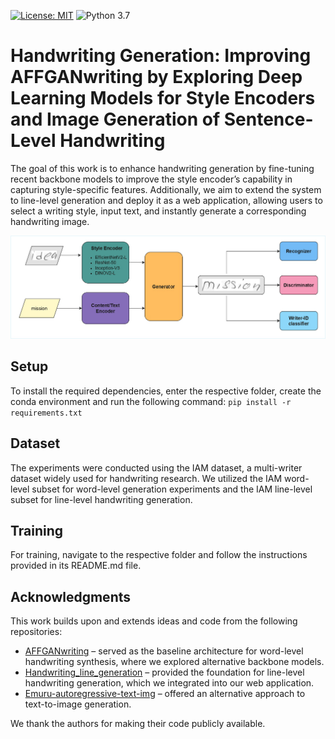 [![License: MIT](https://img.shields.io/badge/License-MIT-yellow.svg)](LICENSE.md)
![Python 3.7](https://img.shields.io/badge/python-3.7-green.svg)
# Handwriting Generation: Improving AFFGANwriting by Exploring Deep Learning Models for Style Encoders and Image Generation of Sentence-Level Handwriting

The goal of this work is to enhance handwriting generation by fine-tuning recent backbone models to improve the style encoder’s capability in capturing style-specific features. Additionally, we aim to extend the system to line-level generation and deploy it as a web application, allowing users to select a writing style, input text, and instantly generate a corresponding handwriting image.

![Architecture](GAN_word/coverimage.png)

## Setup

 To install the required dependencies, enter the respective folder, create the conda environment and run the following command:
 `pip install -r requirements.txt`

 ## Dataset
 The experiments were conducted using the IAM dataset, a multi-writer dataset widely used for handwriting research. We utilized the IAM word-level subset for word-level generation experiments and the IAM line-level subset for line-level handwriting generation.

## Training
For training, navigate to the respective folder and follow the instructions provided in its README.md file.


## Acknowledgments

This work builds upon and extends ideas and code from the following repositories:

- [AFFGANwriting](https://github.com/omni-us/research-GANwriting) – served as the baseline architecture for word-level handwriting synthesis, where we explored alternative backbone models.
- [Handwriting_line_generation](https://github.com/herobd/handwriting_line_generation/) – provided the foundation for line-level handwriting generation, which we integrated into our web application.
- [Emuru-autoregressive-text-img](https://github.com/aimagelab/Emuru-autoregressive-text-img) – offered an alternative approach to text-to-image generation.

We thank the authors for making their code publicly available.
